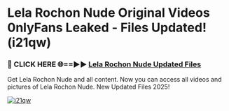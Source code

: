 # Lela Rochon Nude Original Videos 0nlyFans Leaked - Files Updated! (i21qw)

<h3>🔴 CLICK HERE 🌐==►► <a href="https://tinyurl.com/5h6xmrr3" rel="nofollow">Lela Rochon Nude Updated Files</a></h3>

Get Lela Rochon Nude and all content. Now you can access all videos and pictures of Lela Rochon Nude. New Updated Files 2025!

[![i21qw](https://i.imgur.com/KVD873Z.gif)](https://tinyurl.com/5h6xmrr3)
